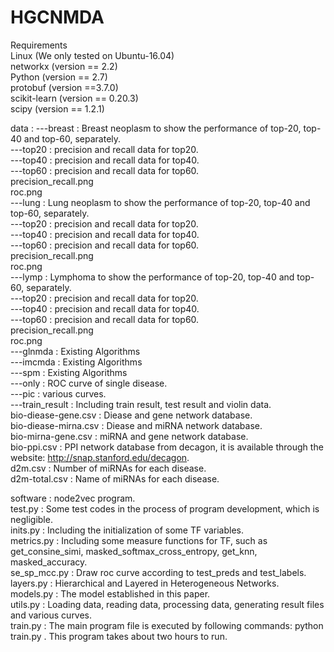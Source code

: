 # HGCNMDA</br>
Requirements   
Linux (We only tested on Ubuntu-16.04)   
networkx (version == 2.2)   
Python (version == 2.7)   
protobuf (version ==3.7.0)   
scikit-learn (version == 0.20.3)   
scipy (version == 1.2.1)   

data : 
   ---breast : Breast neoplasm to show the performance of top-20, top-40 and top-60, separately. </br>
      ---top20 : precision and recall data for top20. </br>
	  ---top40 : precision and recall data for top40. </br>
	  ---top60 : precision and recall data for top60. </br>
	  precision_recall.png </br>
	  roc.png</br>
   ---lung : Lung neoplasm to show the performance of top-20, top-40 and top-60, separately. </br>
      ---top20 : precision and recall data for top20. </br>
	  ---top40 : precision and recall data for top40. </br>
	  ---top60 : precision and recall data for top60. </br>
	  precision_recall.png </br>
	  roc.png </br>
   ---lymp : Lymphoma to show the performance of top-20, top-40 and top-60, separately. </br>
      ---top20 : precision and recall data for top20. </br>
	  ---top40 : precision and recall data for top40. </br>
	  ---top60 : precision and recall data for top60. </br>
	  precision_recall.png </br>
	  roc.png </br>
   ---glnmda : Existing Algorithms </br>
   ---imcmda : Existing Algorithms </br>
   ---spm : Existing Algorithms </br>
   ---only : ROC curve of single disease. </br>
   ---pic : various curves. </br>
   ---train_result : Including train result, test result and violin data. </br>
   bio-diease-gene.csv : Diease and gene network database. </br>
   bio-diease-mirna.csv : Diease and miRNA network database. </br>
   bio-mirna-gene.csv : miRNA and gene network database. </br>
   bio-ppi.csv : PPI network database from decagon, it is available through the website: http://snap.stanford.edu/decagon. </br>
   d2m.csv : Number of miRNAs for each disease. </br>
   d2m-total.csv : Name of miRNAs for each disease.</br>

software : node2vec program. </br>
test.py : Some test codes in the process of program development, which is negligible. </br>
inits.py : Including the initialization of some TF variables.</br>
metrics.py : Including some measure functions for TF, such as get_consine_simi, masked_softmax_cross_entropy, get_knn, masked_accuracy.</br> 
se_sp_mcc.py : Draw roc curve according to test_preds and test_labels. </br>
layers.py : Hierarchical and Layered in Heterogeneous Networks. </br>
models.py : The model established in this paper. </br>
utils.py : Loading data, reading data, processing data, generating result files and various curves. </br>
train.py : The main program file is executed by following commands: python train.py . This program takes about two hours to run.</br>
